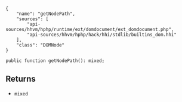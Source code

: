 ``` yamlmeta
{
    "name": "getNodePath",
    "sources": [
        "api-sources/hhvm/hphp/runtime/ext/domdocument/ext_domdocument.php",
        "api-sources/hhvm/hphp/hack/hhi/stdlib/builtins_dom.hhi"
    ],
    "class": "DOMNode"
}
```




``` Hack
public function getNodePath(): mixed;
```




## Returns




+ ` mixed `
<!-- HHAPIDOC -->
